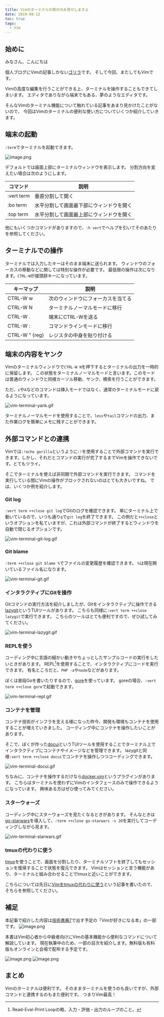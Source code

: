 ```yaml
---
title: Vimのターミナルの真の力お見せしますよ
date: 2019-08-12
toc: true
tags: 
  - Vim
---
```


## 始めに
みなさん、こんにちは

個人ブログにVimの記事しかない[ゴリラ](https://twitter.com/gorilla0513)です。
そして今回、またしてもVimです。

Vimの高度な編集を行うことができる上、ターミナルを操作することもできてしまいます。
エディタでありながら端末でもある、夢のようなエディタです。

そんなVimのターミナル機能について触れている記事をあまり見かけたことがないので、
今回はVimのターミナルの便利な使い方についていくつか紹介していきます。

## 端末の起動
`:term`でターミナルを起動できます。

![image.png](https://qiita-image-store.s3.ap-northeast-1.amazonaws.com/0/66178/891c526f-47f4-1f82-dba1-eb56a5d7bffe.png)

デフォルトでは画面上部にターミナルウィンドウを表示します。
分割方向を変えたい場合は次のようにします。

| コマンド   | 説明                                     |
|------------|------------------------------------------|
| :vert term | 垂直分割して開く                         |
| :bo term   | 水平分割して画面最下部にウィンドウを開く |
| :top term  | 水平分割して画面最上部にウィンドウを開く |

他にもいくつかコマンドがありますので、`:h vert`でヘルプを引いてそのあたりを参照してください。

## ターミナルでの操作
ターミナルでは入力したキーはそのまま端末に送られます。
ウィンドウのフォーカスの移動などに関しては特別な操作が必要です。
最低限の操作は次になります。`CTRL-W`が接頭辞キーになっています。

| キーマップ     | 説明                               |
|----------------|------------------------------------|
| CTRL-W w       | 次のウィンドウにフォーカスを当てる |
| CTRL-W N       | ターミナルノーマルモードに移行     |
| CTRL-W .       | 端末にCTRL-Wを送る                 |
| CTRL-W :       | コマンドラインモードに移行         |
| CTRL-W " {reg} | レジスタの中身を貼り付ける         |

## 端末の内容をヤンク
Vimのターミナルウィンドウで`CTRL-W N`を押下するとターミナルの出力を一時的に保留します。
この状態をターミナルノーマルモードと言います。このモードは普通のウィンドウと同様カーソル移動、ヤンク、検索を行うことができます。

ただ、`i`や`A`などのコマンドは挿入モードではなく、通常のターミナルモードに戻るようになっています。

![vim-terminal-yank.gif](https://qiita-image-store.s3.ap-northeast-1.amazonaws.com/0/66178/b91812b1-6d5e-dd2d-8109-226af23b59f2.gif)

ターミナルノーマルモードを使用することで、`less`や`tail`コマンドの出力、また作業ログを簡単にメモに残すことができます。

## 外部コマンドとの連携
Vimでは`:!echo gorilla`というように`:!`を使用することで外部コマンドを実行できます。しかし、それだとコマンドの実行が完了するまでVimを操作できないです。とてもツライ。

そこでターミナルを使えば非同期で外部コマンドを実行できます。
コマンドを実行している間にVimの操作がブロックされないのはとても大きいですね。
では、いくつか例を紹介します。

### Git log
`:vert term ++close git log`でGitのログを確認できます。
単にターミナル上で動いているので、いつも通り`q`で`git log`を終了できます。
この例だと`++close`というオプションを私ていますが、これは外部コマンドが終了するとウィンドウを自動で閉じるオプションです。

![vim-terminal-git-log.gif](https://qiita-image-store.s3.ap-northeast-1.amazonaws.com/0/66178/fcfaaba5-53b8-9414-cca5-f8fea634481a.gif)

### Git blame
`:term ++close git blame %`でファイルの変更履歴を確認できます。
`%`は現在開いているファイル名になります。

![vim-terminal-git.gif](https://qiita-image-store.s3.ap-northeast-1.amazonaws.com/0/66178/22b3faab-16bc-e035-8d74-066cf13e0639.gif)

### インタラクティブにGitを操作
Gitコマンドの実行方法を紹介しましたが、Gitをインタラクティブに操作できる[lazygit](https://github.com/jesseduffield/lazygit)というTUIツールがあります。
こちらも同様に`:vert term ++close lazygit`で実行できます。
こちらのツールはとても便利ですので、ぜひ試してみてください。

![vim-terminal-lazygit.gif](https://qiita-image-store.s3.ap-northeast-1.amazonaws.com/0/66178/a79a7356-ce1d-3d07-427f-44ce78526547.gif)

### REPLを使う
コーディング中に言語の細かい動きやちょっとしたサンプルコードの実行をしたいときがあります。
REPL[^1]を使用することで、インタラクティブにコードを実行できます。
有名ところだと、`PHP -a`や`node`などがあります。

ぼくは普段Goを書いたりするので、[gore](https://github.com/motemen/gore)を使っています。
goreの場合、`:vert term ++close gore`で起動できます。

![vim-terminal-repl.gif](https://qiita-image-store.s3.ap-northeast-1.amazonaws.com/0/66178/f23a0021-2b72-16e1-313a-f1d963b1bde7.gif)

[^1]:Read-Eval-Print Loopの略、入力・評価・出力のループのこと。

### コンテナを管理
コンテナ技術がインフラを支える様になった昨今、開発も環境もコンテナを使用することが増えていきました。
コーディング中にコンテナを操作したいことがあります。

そこで、ぼくが作った[docui](https://github.com/skanehira/docui)というTUIツールを使用することでターミナル上でインタラクティブにコンテナやイメージなどを管理できます。
lazygitと同様`:vert term ++close docui`でコンテナを操作しつつコーディングできます。

![vim-terminal-docui.gif](https://qiita-image-store.s3.ap-northeast-1.amazonaws.com/0/66178/6f0ce6d8-34d6-3a77-0fc0-a1ff56b5a5aa.gif)

ちなみに、コンテナを操作するだけなら[docker.vim](https://github.com/skanehira/docker.vim)というプラグインがあります。
こちらはターミナルを使わずにVimのインタフェースのみで操作できるようになっています。
興味ある方はぜひ使ってみてください。

### スターウォーズ
コーディング中にスターウォーズを見たくなるときがあります。
そんなときは[go-starwars](https://github.com/skanehira/go-starwars)を導入して、`:term ++close go-starwars -s 20`を実行してコーディングしながら見ます。

![vim-terminal-starwars.gif](https://qiita-image-store.s3.ap-northeast-1.amazonaws.com/0/66178/14038dad-0b31-603b-9731-97f2b90d202e.gif)

### tmuxの代わりに使う
[tmux](https://github.com/tmux/tmux/wiki)を使うことで、画面を分割したり、ターミナルソフトを終了してもセッションを復帰することで状態を復元できます。
Vimはセッションと言う機能があり、ターミナルと組み合わせることでtmuxと近いことができます。

こちらについては先日に[Vimをtmuxの代わりに使う](https://gorilla.netlify.com/articles/20190803-vim-tmux.html)という記事を書いたので、そちらを参照してください。

## 補足
本記事で紹介した内容は[技術書典7](https://techbookfest.org/event/tbf07)で出す予定の「Vimが好きになる本」の一部です。
![image.png](https://qiita-image-store.s3.ap-northeast-1.amazonaws.com/0/66178/3ddaf388-8cb9-6ad7-39e5-6ffc66c6da6b.png)

本書はVim初心者から中級者向けにVimの基本機能から便利なコマンドについて解説しています。
現在執筆中のため、一部の目次を紹介します。無料版も有料版もオンラインと会場で配布する予定です。

![image.png](https://qiita-image-store.s3.ap-northeast-1.amazonaws.com/0/66178/9fb8ea31-c5b8-d348-73e8-b15dc5eb4a04.png)
![image.png](https://qiita-image-store.s3.ap-northeast-1.amazonaws.com/0/66178/c3542225-0302-ea2d-7197-532dd315e0e3.png)

## まとめ
Vimのターミナルは便利です。
そのままターミナルを使うのも良いですが、外部コマンドと連携するのもまた便利です。
つまりVim最高！
